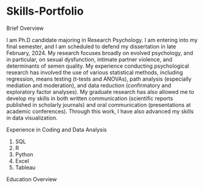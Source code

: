 # Skills-Portfolio

Brief Overview

I am Ph.D candidate majoring in Research Psychology. I am entering into my final semester, and I am scheduled to defend my dissertation in late February, 2024. My research focuses broadly on evolved psychology, and in particular, on sexual dysfunction, intimate partner violence, and determinants of semen quality. My experience conducting psychological research has involved the use of various statistical methods, including regression, means testing (t-tests and ANOVAs), path analysis (especially mediation and moderation), and data reduction (confirmatory and exploratory factor analyses). My graduate research has also allowed me to develop my skills in both written communication (scientific reports published in scholarly journals) and oral communication (presentations at academic conferences). Through this work, I have also advanced my skills in data visualization.  

Experience in Coding and Data Analysis

1. SQL
2. R
3. Python
4. Excel
5. Tableau

Education Overview
